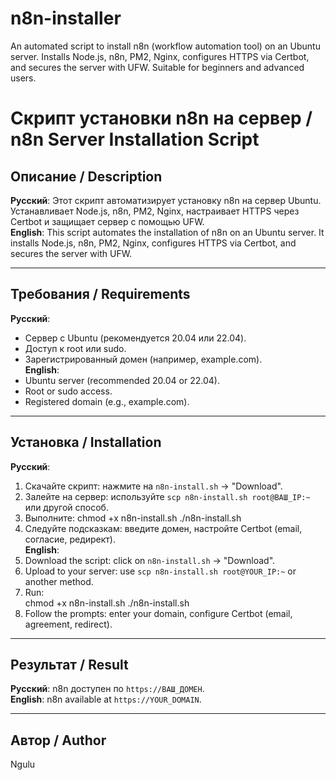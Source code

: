 # n8n-installer
An automated script to install n8n (workflow automation tool) on an Ubuntu server. Installs Node.js, n8n, PM2, Nginx, configures HTTPS via Certbot, and secures the server with UFW. Suitable for beginners and advanced users.
# Скрипт установки n8n на сервер / n8n Server Installation Script

## Описание / Description
**Русский**: Этот скрипт автоматизирует установку n8n на сервер Ubuntu. Устанавливает Node.js, n8n, PM2, Nginx, настраивает HTTPS через Certbot и защищает сервер с помощью UFW.  
**English**: This script automates the installation of n8n on an Ubuntu server. It installs Node.js, n8n, PM2, Nginx, configures HTTPS via Certbot, and secures the server with UFW.

---

## Требования / Requirements
**Русский**:  
- Сервер с Ubuntu (рекомендуется 20.04 или 22.04).  
- Доступ к root или sudo.  
- Зарегистрированный домен (например, example.com).  
**English**:  
- Ubuntu server (recommended 20.04 or 22.04).  
- Root or sudo access.  
- Registered domain (e.g., example.com).

---

## Установка / Installation
**Русский**:  
1. Скачайте скрипт: нажмите на `n8n-install.sh` → "Download".  
2. Залейте на сервер: используйте `scp n8n-install.sh root@ВАШ_IP:~` или другой способ.  
3. Выполните: 
chmod +x n8n-install.sh
./n8n-install.sh
4. Следуйте подсказкам: введите домен, настройте Certbot (email, согласие, редирект).  
**English**:  
1. Download the script: click on `n8n-install.sh` → "Download".  
2. Upload to your server: use `scp n8n-install.sh root@YOUR_IP:~` or another method.  
3. Run:  
chmod +x n8n-install.sh
./n8n-install.sh
4. Follow the prompts: enter your domain, configure Certbot (email, agreement, redirect).

---

## Результат / Result
**Русский**: n8n доступен по `https://ВАШ_ДОМЕН`.  
**English**: n8n available at `https://YOUR_DOMAIN`.

---

## Автор / Author
Ngulu
